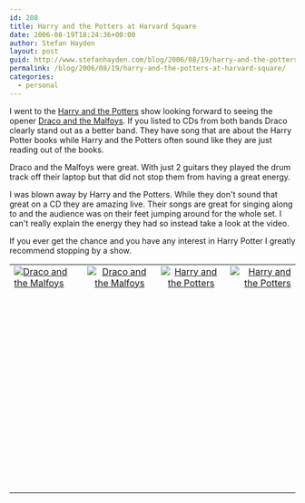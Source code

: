 ```yaml
---
id: 208
title: Harry and the Potters at Harvard Square
date: 2006-08-19T18:24:36+00:00
author: Stefan Hayden
layout: post
guid: http://www.stefanhayden.com/blog/2006/08/19/harry-and-the-potters-at-harvard-square/
permalink: /blog/2006/08/19/harry-and-the-potters-at-harvard-square/
categories:
  - personal
---
```

<p>I went to the <a href="http://www.eskimolabs.com/hp/">Harry and the Potters</a> show looking forward to seeing the opener <a href="http://www.evilwizardrock.com/">Draco and the Malfoys</a>. If you listed to CDs from both bands Draco clearly stand out as a better band. They have song that are about the Harry Potter books while Harry and the Potters often sound like they are just reading out of the books.</p>

<p>Draco and the Malfoys were great. With just 2 guitars they played the drum track off their laptop but that did not stop them from having a great energy.</p>

<p>I was blown away by Harry and the Potters. While they don't sound that great on a CD they are amazing live. Their songs are great for singing along to and the audience was on their feet jumping around for the whole set. I can't really explain the energy they had so instead take a look at the video.</p>

<p>If you ever get the chance and you have any interest in Harry Potter I greatly recommend stopping by a show.</p>
<table width="425">
<tr>
<td><a href="http://www.flickr.com/photos/sthayden/219462027/"><img alt="Draco and the Malfoys" src="http://static.flickr.com/89/219462027_3608ea3851_s.jpg" border=0 /></a></td>
<td align="center"><a href="http://www.flickr.com/photos/sthayden/219462049/"><img alt="Draco and the Malfoys" src="http://static.flickr.com/58/219462049_676aaae7d5_s.jpg"  border=0 /></a></td>
<td align="center"><a href="http://www.flickr.com/photos/sthayden/219462087/"><img alt="Harry and the Potters" src="http://static.flickr.com/82/219462087_649dd741d4_s.jpg"  border=0 /></a></td>
<td align="right"><a href="http://www.flickr.com/photos/sthayden/219462122/"><img alt="Harry and the Potters" src="http://static.flickr.com/70/219462122_b1164fcf9e_s.jpg"  border=0 /></a></td>
</tr>
<tr><td colspan=5 align="center">
<object width="425" height="350"><param name="movie" value="http://www.youtube.com/v/h-ogfOc5KmE"></param><embed src="http://www.youtube.com/v/h-ogfOc5KmE" type="application/x-shockwave-flash" width="425" height="350"></embed></object>
</td></tr>
</table>

